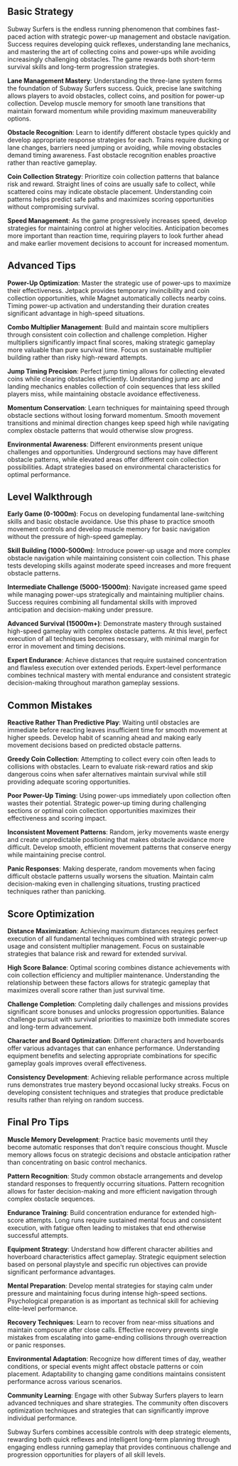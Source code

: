 

## Basic Strategy

Subway Surfers is the endless running phenomenon that combines fast-paced action with strategic power-up management and obstacle navigation. Success requires developing quick reflexes, understanding lane mechanics, and mastering the art of collecting coins and power-ups while avoiding increasingly challenging obstacles. The game rewards both short-term survival skills and long-term progression strategies.

**Lane Management Mastery**: Understanding the three-lane system forms the foundation of Subway Surfers success. Quick, precise lane switching allows players to avoid obstacles, collect coins, and position for power-up collection. Develop muscle memory for smooth lane transitions that maintain forward momentum while providing maximum maneuverability options.

**Obstacle Recognition**: Learn to identify different obstacle types quickly and develop appropriate response strategies for each. Trains require ducking or lane changes, barriers need jumping or avoiding, while moving obstacles demand timing awareness. Fast obstacle recognition enables proactive rather than reactive gameplay.

**Coin Collection Strategy**: Prioritize coin collection patterns that balance risk and reward. Straight lines of coins are usually safe to collect, while scattered coins may indicate obstacle placement. Understanding coin patterns helps predict safe paths and maximizes scoring opportunities without compromising survival.

**Speed Management**: As the game progressively increases speed, develop strategies for maintaining control at higher velocities. Anticipation becomes more important than reaction time, requiring players to look further ahead and make earlier movement decisions to account for increased momentum.

## Advanced Tips

**Power-Up Optimization**: Master the strategic use of power-ups to maximize their effectiveness. Jetpack provides temporary invincibility and coin collection opportunities, while Magnet automatically collects nearby coins. Timing power-up activation and understanding their duration creates significant advantage in high-speed situations.

**Combo Multiplier Management**: Build and maintain score multipliers through consistent coin collection and challenge completion. Higher multipliers significantly impact final scores, making strategic gameplay more valuable than pure survival time. Focus on sustainable multiplier building rather than risky high-reward attempts.

**Jump Timing Precision**: Perfect jump timing allows for collecting elevated coins while clearing obstacles efficiently. Understanding jump arc and landing mechanics enables collection of coin sequences that less skilled players miss, while maintaining obstacle avoidance effectiveness.

**Momentum Conservation**: Learn techniques for maintaining speed through obstacle sections without losing forward momentum. Smooth movement transitions and minimal direction changes keep speed high while navigating complex obstacle patterns that would otherwise slow progress.

**Environmental Awareness**: Different environments present unique challenges and opportunities. Underground sections may have different obstacle patterns, while elevated areas offer different coin collection possibilities. Adapt strategies based on environmental characteristics for optimal performance.

## Level Walkthrough

**Early Game (0-1000m)**: Focus on developing fundamental lane-switching skills and basic obstacle avoidance. Use this phase to practice smooth movement controls and develop muscle memory for basic navigation without the pressure of high-speed gameplay.

**Skill Building (1000-5000m)**: Introduce power-up usage and more complex obstacle navigation while maintaining consistent coin collection. This phase tests developing skills against moderate speed increases and more frequent obstacle patterns.

**Intermediate Challenge (5000-15000m)**: Navigate increased game speed while managing power-ups strategically and maintaining multiplier chains. Success requires combining all fundamental skills with improved anticipation and decision-making under pressure.

**Advanced Survival (15000m+)**: Demonstrate mastery through sustained high-speed gameplay with complex obstacle patterns. At this level, perfect execution of all techniques becomes necessary, with minimal margin for error in movement and timing decisions.

**Expert Endurance**: Achieve distances that require sustained concentration and flawless execution over extended periods. Expert-level performance combines technical mastery with mental endurance and consistent strategic decision-making throughout marathon gameplay sessions.

## Common Mistakes

**Reactive Rather Than Predictive Play**: Waiting until obstacles are immediate before reacting leaves insufficient time for smooth movement at higher speeds. Develop habit of scanning ahead and making early movement decisions based on predicted obstacle patterns.

**Greedy Coin Collection**: Attempting to collect every coin often leads to collisions with obstacles. Learn to evaluate risk-reward ratios and skip dangerous coins when safer alternatives maintain survival while still providing adequate scoring opportunities.

**Poor Power-Up Timing**: Using power-ups immediately upon collection often wastes their potential. Strategic power-up timing during challenging sections or optimal coin collection opportunities maximizes their effectiveness and scoring impact.

**Inconsistent Movement Patterns**: Random, jerky movements waste energy and create unpredictable positioning that makes obstacle avoidance more difficult. Develop smooth, efficient movement patterns that conserve energy while maintaining precise control.

**Panic Responses**: Making desperate, random movements when facing difficult obstacle patterns usually worsens the situation. Maintain calm decision-making even in challenging situations, trusting practiced techniques rather than panicking.

## Score Optimization

**Distance Maximization**: Achieving maximum distances requires perfect execution of all fundamental techniques combined with strategic power-up usage and consistent multiplier management. Focus on sustainable strategies that balance risk and reward for extended survival.

**High Score Balance**: Optimal scoring combines distance achievements with coin collection efficiency and multiplier maintenance. Understanding the relationship between these factors allows for strategic gameplay that maximizes overall score rather than just survival time.

**Challenge Completion**: Completing daily challenges and missions provides significant score bonuses and unlocks progression opportunities. Balance challenge pursuit with survival priorities to maximize both immediate scores and long-term advancement.

**Character and Board Optimization**: Different characters and hoverboards offer various advantages that can enhance performance. Understanding equipment benefits and selecting appropriate combinations for specific gameplay goals improves overall effectiveness.

**Consistency Development**: Achieving reliable performance across multiple runs demonstrates true mastery beyond occasional lucky streaks. Focus on developing consistent techniques and strategies that produce predictable results rather than relying on random success.

## Final Pro Tips

**Muscle Memory Development**: Practice basic movements until they become automatic responses that don't require conscious thought. Muscle memory allows focus on strategic decisions and obstacle anticipation rather than concentrating on basic control mechanics.

**Pattern Recognition**: Study common obstacle arrangements and develop standard responses to frequently occurring situations. Pattern recognition allows for faster decision-making and more efficient navigation through complex obstacle sequences.

**Endurance Training**: Build concentration endurance for extended high-score attempts. Long runs require sustained mental focus and consistent execution, with fatigue often leading to mistakes that end otherwise successful attempts.

**Equipment Strategy**: Understand how different character abilities and hoverboard characteristics affect gameplay. Strategic equipment selection based on personal playstyle and specific run objectives can provide significant performance advantages.

**Mental Preparation**: Develop mental strategies for staying calm under pressure and maintaining focus during intense high-speed sections. Psychological preparation is as important as technical skill for achieving elite-level performance.

**Recovery Techniques**: Learn to recover from near-miss situations and maintain composure after close calls. Effective recovery prevents single mistakes from escalating into game-ending collisions through overreaction or panic responses.

**Environmental Adaptation**: Recognize how different times of day, weather conditions, or special events might affect obstacle patterns or coin placement. Adaptability to changing game conditions maintains consistent performance across various scenarios.

**Community Learning**: Engage with other Subway Surfers players to learn advanced techniques and share strategies. The community often discovers optimization techniques and strategies that can significantly improve individual performance.

Subway Surfers combines accessible controls with deep strategic elements, rewarding both quick reflexes and intelligent long-term planning through engaging endless running gameplay that provides continuous challenge and progression opportunities for players of all skill levels.